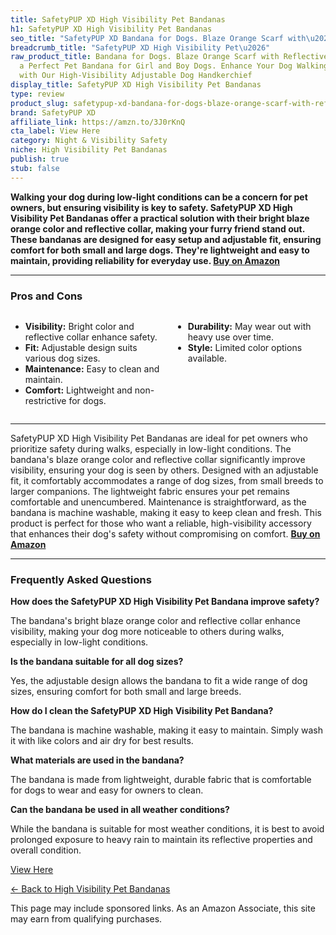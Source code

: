 ```yaml
---
title: SafetyPUP XD High Visibility Pet Bandanas
h1: SafetyPUP XD High Visibility Pet Bandanas
seo_title: "SafetyPUP XD Bandana for Dogs. Blaze Orange Scarf with\u2026"
breadcrumb_title: "SafetyPUP XD High Visibility Pet\u2026"
raw_product_title: Bandana for Dogs. Blaze Orange Scarf with Reflective Collar is
  a Perfect Pet Bandana for Girl and Boy Dogs. Enhance Your Dog Walking Accessories
  with Our High-Visibility Adjustable Dog Handkerchief
display_title: SafetyPUP XD High Visibility Pet Bandanas
type: review
product_slug: safetypup-xd-bandana-for-dogs-blaze-orange-scarf-with-reflective-collar-63ce504f
brand: SafetyPUP XD
affiliate_link: https://amzn.to/3J0rKnQ
cta_label: View Here
category: Night & Visibility Safety
niche: High Visibility Pet Bandanas
publish: true
stub: false
---
```


<div id="intro" class="full-width">
  <p><strong>Walking your dog during low-light conditions can be a concern for pet owners, but ensuring visibility is key to safety. SafetyPUP XD High Visibility Pet Bandanas offer a practical solution with their bright blaze orange color and reflective collar, making your furry friend stand out. These bandanas are designed for easy setup and adjustable fit, ensuring comfort for both small and large dogs. They're lightweight and easy to maintain, providing reliability for everyday use. <a href="https://amzn.to/3J0rKnQ" rel="nofollow sponsored noopener" target="_blank"><strong>Buy on Amazon</strong></a></strong></p>
</div>

<hr />
<h3 id="pros-cons">Pros and Cons</h3>
<div class="pc-grid" style="display:grid;grid-template-columns:1fr 1fr;gap:16px;">
  <ul>
    <li><strong>Visibility:</strong> Bright color and reflective collar enhance safety.</li>
    <li><strong>Fit:</strong> Adjustable design suits various dog sizes.</li>
    <li><strong>Maintenance:</strong> Easy to clean and maintain.</li>
    <li><strong>Comfort:</strong> Lightweight and non-restrictive for dogs.</li>
  </ul>
  <ul>
    <li><strong>Durability:</strong> May wear out with heavy use over time.</li>
    <li><strong>Style:</strong> Limited color options available.</li>
  </ul>
</div>
<hr />

<div class="full-width">
  <p>SafetyPUP XD High Visibility Pet Bandanas are ideal for pet owners who prioritize safety during walks, especially in low-light conditions. The bandana's blaze orange color and reflective collar significantly improve visibility, ensuring your dog is seen by others. Designed with an adjustable fit, it comfortably accommodates a range of dog sizes, from small breeds to larger companions. The lightweight fabric ensures your pet remains comfortable and unencumbered. Maintenance is straightforward, as the bandana is machine washable, making it easy to keep clean and fresh. This product is perfect for those who want a reliable, high-visibility accessory that enhances their dog's safety without compromising on comfort. <a href="https://amzn.to/3J0rKnQ" rel="nofollow sponsored noopener" target="_blank"><strong>Buy on Amazon</strong></a></p>
</div>

<hr />
<h3 id="faqs">Frequently Asked Questions</h3>

<p><strong>How does the SafetyPUP XD High Visibility Pet Bandana improve safety?</strong></p>
<p>The bandana's bright blaze orange color and reflective collar enhance visibility, making your dog more noticeable to others during walks, especially in low-light conditions.</p>

<p><strong>Is the bandana suitable for all dog sizes?</strong></p>
<p>Yes, the adjustable design allows the bandana to fit a wide range of dog sizes, ensuring comfort for both small and large breeds.</p>

<p><strong>How do I clean the SafetyPUP XD High Visibility Pet Bandana?</strong></p>
<p>The bandana is machine washable, making it easy to maintain. Simply wash it with like colors and air dry for best results.</p>

<p><strong>What materials are used in the bandana?</strong></p>
<p>The bandana is made from lightweight, durable fabric that is comfortable for dogs to wear and easy for owners to clean.</p>

<p><strong>Can the bandana be used in all weather conditions?</strong></p>
<p>While the bandana is suitable for most weather conditions, it is best to avoid prolonged exposure to heavy rain to maintain its reflective properties and overall condition.</p>
<p><a class="btn" href="https://amzn.to/3J0rKnQ" target="_blank" rel="nofollow sponsored noopener">View Here</a></p>
<p><a href="/roundups/night-visibility-safety/high-visibility-pet-bandanas/">← Back to High Visibility Pet Bandanas</a></p>
<aside class="disclosure">This page may include sponsored links. As an Amazon Associate, this site may earn from qualifying purchases.</aside>
